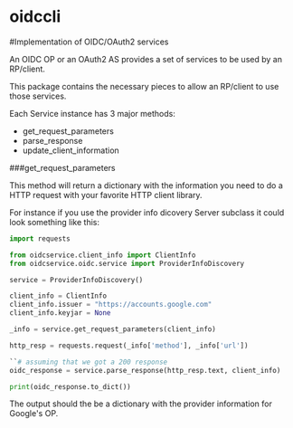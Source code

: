 # oidccli
#Implementation of OIDC/OAuth2 services

An OIDC OP or an OAuth2 AS provides a set of services to be used by an
RP/client.

This package contains the necessary pieces to allow an RP/client to use those
services.

Each Service instance has 3 major methods:

  * get_request_parameters
  * parse_response
  * update_client_information

###get_request_parameters

This method will return a dictionary with the information you need to
do a HTTP request with your favorite HTTP client library.

For instance if you use the provider info dicovery Server subclass it could
look something like this:

```python
import requests

from oidcservice.client_info import ClientInfo
from oidcservice.oidc.service import ProviderInfoDiscovery

service = ProviderInfoDiscovery()

client_info = ClientInfo
client_info.issuer = "https://accounts.google.com"
client_info.keyjar = None

_info = service.get_request_parameters(client_info)

http_resp = requests.request(_info['method'], _info['url'])

``# assuming that we got a 200 response
oidc_response = service.parse_response(http_resp.text, client_info)

print(oidc_response.to_dict())
```

The output should the be a dictionary with the provider information for
Google's OP.